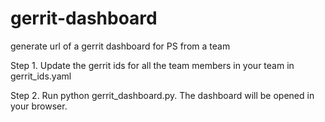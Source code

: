 # gerrit-dashboard
generate url of a gerrit dashboard for PS from a team

Step 1. Update the gerrit ids for all the team members in your team in gerrit_ids.yaml

Step 2. Run python gerrit_dashboard.py. The dashboard will be opened in your browser.
